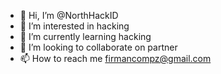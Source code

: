 - 👋 Hi, I’m @NorthHackID
- 👀 I’m interested in hacking
- 🌱 I’m currently learning hacking
- 💞️ I’m looking to collaborate on partner
- 📫 How to reach me firmancompz@gmail.com

<!---
NorthHackID/NorthHackID is a ✨ special ✨ repository because its `README.md` (this file) appears on your GitHub profile.
You can click the Preview link to take a look at your changes.
--->
